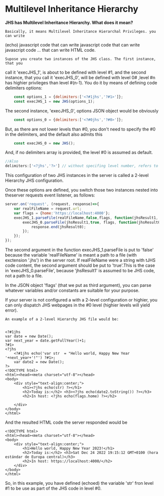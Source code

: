 # Multilevel Inheritance Hierarchy

**JHS has Multilevel Inheritance Hierarchy. What does it mean?**

    Basically, it means Multilevel Inheritance Hierarchal Privileges. you can write 
 (echo) javascript code that can write javascript code that can write javascript 
 code ... that can write HTML code. 

    Supose you create two instances of the JHS class. The first instance, that you 
call it 'execJHS_1', is about to be defined with level #1, and the second instance, 
that you call it 'execJHS_0', will be defined with level 0# ,level #n has highier 
privileges than level #(n-1). You do it by means of defining 
code delimiters options:

```javascript
    const options_1 = {delimiters:['<?#1jhs','?#1>']};
    const execJHS_1 = new JHS(options_1);
```
The second instance, 'execJHS_0', options JSON object  would be  obviously
    
```javascript
    const options_0 = {delimiters:['<?#0jhs','?#0>']};
```
But, as there are not lower levels than #0, you don't need to specify the #0 in the 
delimiters, and the default also admits this

```javascript
    const execJHS_0 = new JHS();
```
And, if no delimiters array is provided, the level #0 is assumed as default. 

```javascript
//Also
delimiters:['<?jhs','?>'] // without specifing level number, refers to level #0.
```

This configuration of two JHS instances in the server is called a 2-level Hierarchy JHS configuration.
 
Once these options are defined, you switch those two instances nested into theserver requests event listener, as follows:

```javascript
server.on('request', (request, response)=>{
    var realFileName = request.url;
    var flags = {home:'https://localhost:4000'};
    execJHS_1.parseFile(realFileName,false,flags, function(jhsResult1, err){  
        execJHS_0.parseFile(jhsResult1,true, flags, function(jhsResult0, err){  		
	        response.end(jhsResult0);	
	    }); 
	}); 
});
```
The secomd argument in the function execJHS_1.parseFile is put to 'false' 
because the variable 'realFileName' is meant a path to a file (with exctension 
'.jhs') in the server root. If realFileName were a string with tJHS code content, 
the second argument should be put to 'true'.This is the case in 'execJHS_0.parseFile', 
because 'jhsResult1' is assumed to be JHS code, not a path to a file.

In the JSON object 'flags' (that we put as third argument), you can parse whatever variables and/or constants are suitable for your purpose.

If your server is not configured a with a 2-level configuration or highier, you can only dispatch JHS webpages in the #0 level (highier levels will yield error).

    An example of a 2-level Hierarchy JHS file would be:


    <?#1jhs 
    var date = new Date();
    var next_year = date.getFullYear()+1;
    ?#1>
    <?jhs 
        <?#1jhs echo('var str  = "Hello world, Happy New Year '+next_year+'!"') ?#1>;
        var date2 = new Date();
    ?>
    <!DOCTYPE html> 
    <html><head><meta charset="utf-8"></head>
    <body>
        <div style="text-align:center;">
            <h1><?jhs echo(str) ?></h1>
            <h2>Today is:</h2> <h3><?jhs echo(date2.toString()) ?></h3>
            <h2>In host: <?jhs echo(flags.home) ?></h2>
        
        </div>
    </body>
    </html>

And the resulted HTML code the server responded would be


    <!DOCTYPE html> 
    <html><head><meta charset="utf-8"></head>
    <body>
        <div style="text-align:center;">
            <h1>Hello world, Happy New Year 2023!</h1>
            <h2>Today is:</h2> <h3>Sat Dec 24 2022 19:15:12 GMT+0100 (hora estándar de Europa central)</h3>
            <h2>In host: https://localhost:4000/</h2>
        </div>
    </body>
    </html>

So, in this example, you have defined (echoed) the variable 'str' fron level #1 to be use as part 
of the JHS code in level #0.



